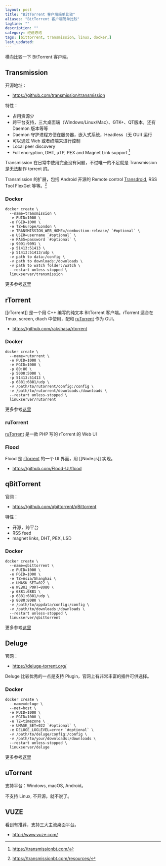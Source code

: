```yaml
---
layout: post
title: "BitTorrent 客户端简单比较"
aliases: "BitTorrent 客户端简单比较"
tagline: ""
description: ""
category: 经验总结
tags: [bittorrent, transmission, linux, docker,]
last_updated:
---
```


横向比较一下 BitTorrent 客户端。

## Transmission
开源地址：

- <https://github.com/transmission/transmission>

特性：

- 占用资源少
- 跨平台支持，三大桌面端（Windows/Linux/Mac）、GTK+、QT版本，还有 Daemon 版本等等
- Daemon 守护进程方便在服务器，嵌入式系统，Headless（无 GUI) 运行
- 可以通过 Web 或者终端来进行控制
- Local peer discovery
- Full encryption, DHT, µTP, PEX and Magnet Link support [^1]

Transmission 在日常中使用完全没有问题，不过唯一的不足就是 Transmission 是无法制作 torrent 的。

[^1]: <https://transmissionbt.com/>

Transmission 的扩展，包括 Android 开源的 Remote control [Transdroid](http://www.transdroid.org/), RSS Tool FlexGet 等等。[^trans]

[^trans]: <https://transmissionbt.com/resources/>

### Docker

	docker create \
	  --name=transmission \
	  -e PUID=1000 \
	  -e PGID=1000 \
	  -e TZ=Europe/London \
	  -e TRANSMISSION_WEB_HOME=/combustion-release/ `#optional` \
	  -e USER=username `#optional` \
	  -e PASS=password `#optional` \
	  -p 9091:9091 \
	  -p 51413:51413 \
	  -p 51413:51413/udp \
	  -v path to data:/config \
	  -v path to downloads:/downloads \
	  -v path to watch folder:/watch \
	  --restart unless-stopped \
	  linuxserver/transmission

更多参考[这里](https://hub.docker.com/r/linuxserver/transmission)

## rTorrent
[[rTorrent]] 是一个用 C++ 编写的纯文本 BitTorrent 客户端。rTorrent 适合在 Tmux, screen, dtach 中使用，配和 [ruTorrent](https://github.com/Novik/ruTorrent/) 作为 GUI。

- <https://github.com/rakshasa/rtorrent>

### Docker

	docker create \
	  --name=rutorrent \
	  -e PUID=1000 \
	  -e PGID=1000 \
	  -p 80:80 \
	  -p 5000:5000 \
	  -p 51413:51413 \
	  -p 6881:6881/udp \
	  -v /path/to/rutorrent/config:/config \
	  -v /path/to/rutorrent/downloads:/downloads \
	  --restart unless-stopped \
	  linuxserver/rutorrent

更多参考[这里](https://hub.docker.com/r/linuxserver/rutorrent)

### ruTorrent
[ruTorrent](https://github.com/Novik/ruTorrent) 是一款 PHP 写的 rTorrent 的 Web UI

### Flood
Flood 是 [rTorrent](https://github.com/rakshasa/rtorrent) 的一个 UI 界面，用 [[Node.js]] 实现。

- <https://github.com/Flood-UI/flood>

## qBitTorrent
官网：

- <https://github.com/qbittorrent/qBittorrent>

特性：

- 开源，跨平台
- RSS feed
- magnet links, DHT, PEX, LSD

### Docker

	docker create \
	  --name=qbittorrent \
	  -e PUID=1000 \
	  -e PGID=1000 \
	  -e TZ=Asia/Shanghai \
	  -e UMASK_SET=022 \
	  -e WEBUI_PORT=8080 \
	  -p 6881:6881 \
	  -p 6881:6881/udp \
	  -p 8080:8080 \
	  -v /path/to/appdata/config:/config \
	  -v /path/to/downloads:/downloads \
	  --restart unless-stopped \
	  linuxserver/qbittorrent

更多参考[这里](https://hub.docker.com/r/linuxserver/qbittorrent/)

## Deluge
官网：

- <https://deluge-torrent.org/>

Deluge 比较优秀的一点是支持 Plugin，官网上有非常丰富的插件可供选择。

### Docker

	docker create \
	  --name=deluge \
	  --net=host \
	  -e PUID=1000 \
	  -e PGID=1000 \
	  -e TZ=timezone \
	  -e UMASK_SET=022 `#optional` \
	  -e DELUGE_LOGLEVEL=error `#optional` \
	  -v /path/to/deluge/config:/config \
	  -v /path/to/your/downloads:/downloads \
	  --restart unless-stopped \
	  linuxserver/deluge

更多参考[这里](https://hub.docker.com/r/linuxserver/deluge/)

## uTorrent

支持平台：Windows, macOS, Android。

不支持 Linux, 不开源，就不说了。

## VUZE
看到有推荐，支持三大主流桌面平台。

- <http://www.vuze.com/>
